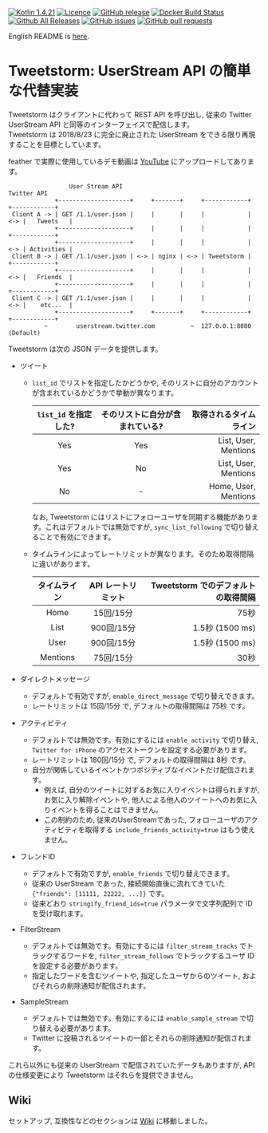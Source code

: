 [![Kotlin 1.4.21](https://img.shields.io/badge/Kotlin-1.4.21-blue.svg)](http://kotlinlang.org)
[![Licence](https://img.shields.io/github/license/SlashNephy/Tweetstorm.svg)](https://github.com/SlashNephy/Tweetstorm/blob/master/LICENSE)
[![GitHub release](https://img.shields.io/github/release/SlashNephy/Tweetstorm.svg)](https://github.com/SlashNephy/Tweetstorm/releases)
[![Docker Build Status](https://shields.beevelop.com/docker/pulls/slashnephy/tweetstorm.svg)](https://hub.docker.com/r/slashnephy/tweetstorm)
[![Github All Releases](https://img.shields.io/github/downloads/SlashNephy/TweetStorm/total.svg)](https://github.com/SlashNephy/Tweetstorm/releases)
[![GitHub issues](https://img.shields.io/github/issues/SlashNephy/Tweetstorm.svg)](https://github.com/SlashNephy/Tweetstorm/issues)
[![GitHub pull requests](https://img.shields.io/github/issues-pr/SlashNephy/Tweetstorm.svg)](https://github.com/SlashNephy/Tweetstorm/pulls)

English README is [here](https://github.com/SlashNephy/Tweetstorm/blob/master/README_EN.md).  

# Tweetstorm: UserStream API の簡単な代替実装  
Tweetstorm はクライアントに代わって REST API を呼び出し, 従来の Twitter UserStream API と同等のインターフェイスで配信します。  
Tweetstorm は 2018/8/23 に完全に廃止された UserStream をできる限り再現することを目標としています。

feather で実際に使用しているデモ動画は [YouTube](https://www.youtube.com/watch?v=N_Gf2JK3EeM) にアップロードしてあります。

```
                 User Stream API                                          Twitter API
             +--------------------+     +-------+     +------------+     +------------+
 Client A -> | GET /1.1/user.json |     |       |     |            | <-> |   Tweets   |
             +--------------------+     |       |     |            |     +------------+
             +--------------------+     |       |     |            | <-> | Activities |
 Client B -> | GET /1.1/user.json | <-> | nginx | <-> | Tweetstorm |     +------------+
             +--------------------+     |       |     |            | <-> |   Friends  |
             +--------------------+     |       |     |            |     +------------+
 Client C -> | GET /1.1/user.json |     |       |     |            | <-> |    etc...  |
             +--------------------+     +-------+     +------------+     +------------+
          ~        userstream.twitter.com          ~  127.0.0.1:8080 (Default)
```
 
Tweetstorm は次の JSON データを提供します。  
- ツイート  
  - `list_id` でリストを指定したかどうかや, そのリストに自分のアカウントが含まれているかどうかで挙動が異なります。  
  
    |`list_id` を指定した?|そのリストに自分が含まれている?|取得されるタイムライン|
    |:--:|:--:|--:|
    |Yes|Yes|List, User, Mentions|
    |Yes|No|List, User, Mentions|
    |No|-|Home, User, Mentions|
    
    なお, Tweetstorm にはリストにフォローユーザを同期する機能があります。これはデフォルトでは無効ですが, `sync_list_following` で切り替えることで有効にできます。
    
  - タイムラインによってレートリミットが異なります。そのため取得間隔に違いがあります。  
  
    |タイムライン|API レートリミット|Tweetstorm でのデフォルトの取得間隔|
    |:--:|:--:|--:|
    |Home|15回/15分|75秒|
    |List|900回/15分|1.5秒 (1500 ms)|
    |User|900回/15分|1.5秒 (1500 ms)|
    |Mentions|75回/15分|30秒| 

- ダイレクトメッセージ  
  - デフォルトで有効ですが, `enable_direct_message` で切り替えできます。
  - レートリミットは 15回/15分 で, デフォルトの取得間隔は 75秒 です。
- アクティビティ  
  - デフォルトでは無効です。有効にするには `enable_activity` で切り替え, `Twitter for iPhone` のアクセストークンを設定する必要があります。
  - レートリミットは 180回/15分 で, デフォルトの取得間隔は 8秒 です。
  - 自分が関係しているイベントかつポジティブなイベントだけ配信されます。
    - 例えば, 自分のツイートに対するお気に入りイベントは得られますが, お気に入り解除イベントや, 他人による他人のツイートへのお気に入りイベントを得ることはできません。
    - この制約のため, 従来のUserStreamであった, フォローユーザのアクティビティを取得する `include_friends_activity=true` はもう使えません。
- フレンドID  
  - デフォルトで有効ですが, `enable_friends` で切り替えできます。  
  - 従来の UserStream であった, 接続開始直後に流れてきていた `{"friends": [11111, 22222, ...]}` です。  
  - 従来どおり `stringify_friend_ids=true` パラメータで文字列配列で ID を受け取れます。  
- FilterStream  
  - デフォルトでは無効です。有効にするには `filter_stream_tracks` でトラックするワードを, `filter_stream_follows` でトラックするユーザ ID を設定する必要があります。  
  - 指定したワードを含むツイートや, 指定したユーザからのツイート, およびそれらの削除通知が配信されます。  
- SampleStream
  - デフォルトでは無効です。有効にするには `enable_sample_stream` で切り替える必要があります。
  - Twitter に投稿されるツイートの一部とそれらの削除通知が配信されます。

これら以外にも従来の UserStream で配信されていたデータもありますが, API の仕様変更により Tweetstorm はそれらを提供できません。

## Wiki
セットアップ, 互換性などのセクションは [Wiki](https://github.com/SlashNephy/Tweetstorm/wiki) に移動しました。  
